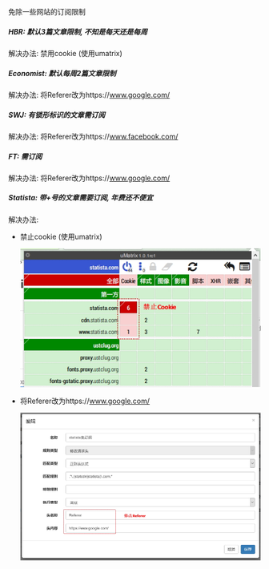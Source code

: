 免除一些网站的订阅限制

##### HBR: 默认3篇文章限制, 不知是每天还是每周

解决办法: 禁用cookie (使用umatrix)

##### Economist: 默认每周2篇文章限制

解决办法: 将Referer改为https://www.google.com/

##### SWJ: 有锁形标识的文章需订阅

解决办法: 将Referer改为https://www.facebook.com/

##### FT: 需订阅

解决办法: 将Referer改为https://www.google.com/

##### Statista: 带+号的文章需要订阅, 年费还不便宜

解决办法:

- 禁止cookie (使用umatrix)

    ![](img/statista-cookie.jpg)
    
- 将Referer改为https://www.google.com/

    ![](img/statista-referer.jpg)